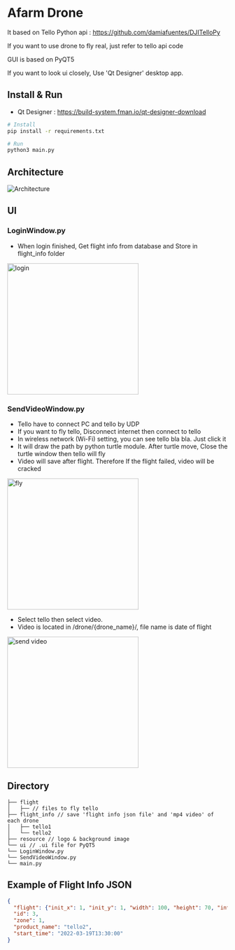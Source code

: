 # Afarm Drone

It based on Tello Python api : https://github.com/damiafuentes/DJITelloPy

If you want to use drone to fly real, just refer to tello api code

GUI is based on PyQT5

If you want to look ui closely, Use 'Qt Designer' desktop app.

## Install & Run
- Qt Designer : https://build-system.fman.io/qt-designer-download 
```bash
# Install
pip install -r requirements.txt

# Run
python3 main.py
```
## Architecture

![Architecture](https://user-images.githubusercontent.com/79500842/169015425-b1350af8-9f8b-49a8-9069-85909a30088f.png)


## UI
### LoginWindow.py
- When login finished, Get flight info from database and Store in flight_info folder
<img src="https://user-images.githubusercontent.com/79500842/168304960-1de15774-bdc4-4089-8030-8fed0276ed3e.png" width="300" height="300" alt="login">

### SendVideoWindow.py
- Tello have to connect PC and tello by UDP
- If you want to fly tello, Disconnect internet then connect to tello
- In wireless network (Wi-Fi) setting, you can see tello bla bla. Just click it
- It will draw the path by python turtle module. After turtle move, Close the turtle window then tello will fly
- Video will save after flight. Therefore If the flight failed, video will be cracked
<img src="https://user-images.githubusercontent.com/79500842/168304954-459d495e-9f2c-42f6-992b-cb799c3de589.png" width="300" height="300" alt="fly">

- Select tello then select video.
- Video is located in /drone/{drone_name}/, file name is date of flight
<img src="https://user-images.githubusercontent.com/79500842/168304962-49cbe870-c71a-41d0-91ea-e75e41bdc6f7.png" width="300" height="300" alt="send video">

## Directory
```
├── flight
│   ├── // files to fly tello
├── flight_info // save 'flight info json file' and 'mp4 video' of each drone
│   ├── tello1
│   └── tello2
├── resource // logo & background image
└── ui // .ui file for PyQT5
└── LoginWindow.py
└── SendVideoWindow.py
└── main.py 
```

## Example of Flight Info JSON 
```json
{
  "flight": {"init_x": 1, "init_y": 1, "width": 100, "height": 70, "interval": 10, "sight_range": 1, "grape_height": 100}, 
  "id": 3, 
  "zone": 1, 
  "product_name": "tello2", 
  "start_time": "2022-03-19T13:30:00"
}
```
